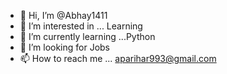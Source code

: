 - 👋 Hi, I’m @Abhay1411
- 👀 I’m interested in ... Learning
- 🌱 I’m currently learning ...Python
- 💞️ I’m looking for Jobs
- 📫 How to reach me ... aparihar993@gmail.com

<!---
Abhay1411/Abhay1411 is a ✨ special ✨ repository because its `README.md` (this file) appears on your GitHub profile.
You can click the Preview link to take a look at your changes.
--->
